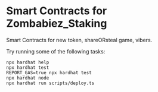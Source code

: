 # Smart Contracts for Zombabiez_Staking

Smart Contracts for new token, shareORsteal game, vibers.

Try running some of the following tasks:

```shell
npx hardhat help
npx hardhat test
REPORT_GAS=true npx hardhat test
npx hardhat node
npx hardhat run scripts/deploy.ts
```

